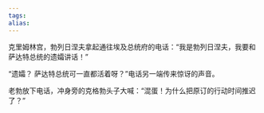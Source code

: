 ```yaml
---
tags: 
alias:
---
```

克里姆林宫，勃列日涅夫拿起通往埃及总统府的电话：“我是勃列日涅夫，我要和萨达特总统的遗孀讲话！”

“遗孀？ 萨达特总统可一直都活着呀？”电话另一端传来惊讶的声音。

老勃放下电话，冲身旁的克格勃头子大喊：“混蛋！为什么把原订的行动时间推迟了？” 